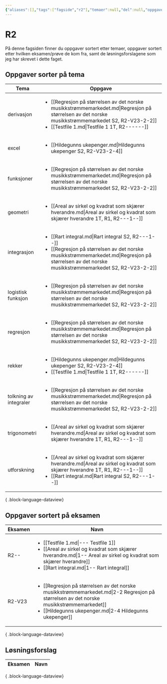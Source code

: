 ```yaml
---
{"aliases":[],"tags":["fagside","r2"],"temaer":null,"del":null,"oppgave":null,"fag":"r2","eksamen":null,"dg-publish":true,"title":"R2","date":"2023-11-15","modified":"2023-11-15","permalink":"/fagsider/r2/","dgPassFrontmatter":true}
---
```



# R2
På denne fagsiden finner du oppgaver sortert etter temaer, oppgaver sortert etter hvilken eksamen/prøve de kom fra, samt de løsningsforslagene som jeg har skrevet i dette faget.

## Oppgaver sorter på tema
| Tema                   | Oppgave                                                                                                                                                                                                                       |
| ---------------------- | ----------------------------------------------------------------------------------------------------------------------------------------------------------------------------------------------------------------------------- |
| derivasjon             | <ul><li>[[Regresjon på størrelsen av det norske musikkstrømmemarkedet.md\\|Regresjon på størrelsen av det norske musikkstrømmemarkedet S2, R2-V23-2-2]]</li><li>[[Testfile 1.md\\|Testfile 1 1T, R2-\--\--\-]]</li></ul>      |
| excel                  | <ul><li>[[Hildegunns ukepenger.md\\|Hildegunns ukepenger S2, R2-V23-2-4]]</li></ul>                                                                                                                                           |
| funksjoner             | <ul><li>[[Regresjon på størrelsen av det norske musikkstrømmemarkedet.md\\|Regresjon på størrelsen av det norske musikkstrømmemarkedet S2, R2-V23-2-2]]</li></ul>                                                             |
| geometri               | <ul><li>[[Areal av sirkel og kvadrat som skjærer hverandre.md\\|Areal av sirkel og kvadrat som skjærer hverandre 1T, R1, R2-\--1-\-]]</li></ul>                                                                               |
| integrasjon            | <ul><li>[[Rart integral.md\\|Rart integral S2, R2-\--1-\-]]</li><li>[[Regresjon på størrelsen av det norske musikkstrømmemarkedet.md\\|Regresjon på størrelsen av det norske musikkstrømmemarkedet S2, R2-V23-2-2]]</li></ul> |
| logistisk funksjon     | <ul><li>[[Regresjon på størrelsen av det norske musikkstrømmemarkedet.md\\|Regresjon på størrelsen av det norske musikkstrømmemarkedet S2, R2-V23-2-2]]</li></ul>                                                             |
| regresjon              | <ul><li>[[Regresjon på størrelsen av det norske musikkstrømmemarkedet.md\\|Regresjon på størrelsen av det norske musikkstrømmemarkedet S2, R2-V23-2-2]]</li></ul>                                                             |
| rekker                 | <ul><li>[[Hildegunns ukepenger.md\\|Hildegunns ukepenger S2, R2-V23-2-4]]</li><li>[[Testfile 1.md\\|Testfile 1 1T, R2-\--\--\-]]</li></ul>                                                                                    |
| tolkning av integraler | <ul><li>[[Regresjon på størrelsen av det norske musikkstrømmemarkedet.md\\|Regresjon på størrelsen av det norske musikkstrømmemarkedet S2, R2-V23-2-2]]</li></ul>                                                             |
| trigonometri           | <ul><li>[[Areal av sirkel og kvadrat som skjærer hverandre.md\\|Areal av sirkel og kvadrat som skjærer hverandre 1T, R1, R2-\--1-\-]]</li></ul>                                                                               |
| utforskning            | <ul><li>[[Areal av sirkel og kvadrat som skjærer hverandre.md\\|Areal av sirkel og kvadrat som skjærer hverandre 1T, R1, R2-\--1-\-]]</li><li>[[Rart integral.md\\|Rart integral S2, R2-\--1-\-]]</li></ul>                   |

{ .block-language-dataview}

## Oppgaver sortert på eksamen
| Eksamen | Navn                                                                                                                                                                                                                             |
| ------- | -------------------------------------------------------------------------------------------------------------------------------------------------------------------------------------------------------------------------------- |
| R2-\-   | <ul><li>[[Testfile 1.md\\|\--\- Testfile 1]]</li><li>[[Areal av sirkel og kvadrat som skjærer hverandre.md\\|1-\- Areal av sirkel og kvadrat som skjærer hverandre]]</li><li>[[Rart integral.md\\|1-\- Rart integral]]</li></ul> |
| R2-V23  | <ul><li>[[Regresjon på størrelsen av det norske musikkstrømmemarkedet.md\\|2-2 Regresjon på størrelsen av det norske musikkstrømmemarkedet]]</li><li>[[Hildegunns ukepenger.md\\|2-4 Hildegunns ukepenger]]</li></ul>            |

{ .block-language-dataview}

## Løsningsforslag
| Eksamen | Navn |
| ------- | ---- |

{ .block-language-dataview}

